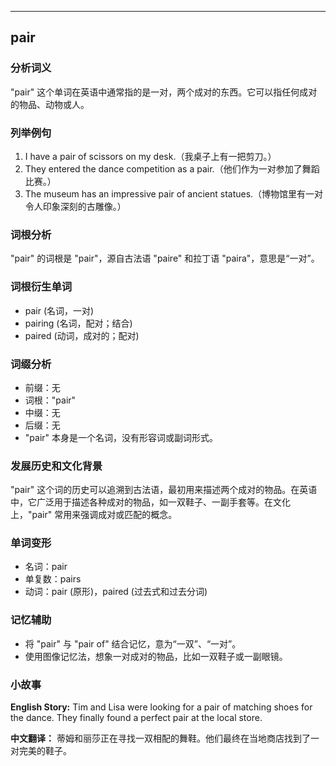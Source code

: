 
---------------
## pair
### 分析词义
"pair" 这个单词在英语中通常指的是一对，两个成对的东西。它可以指任何成对的物品、动物或人。

### 列举例句
1. I have a pair of scissors on my desk.（我桌子上有一把剪刀。）
2. They entered the dance competition as a pair.（他们作为一对参加了舞蹈比赛。）
3. The museum has an impressive pair of ancient statues.（博物馆里有一对令人印象深刻的古雕像。）

### 词根分析
"pair" 的词根是 "pair"，源自古法语 "paire" 和拉丁语 "paira"，意思是“一对”。

### 词根衍生单词
- pair (名词，一对)
- pairing (名词，配对；结合)
- paired (动词，成对的；配对)

### 词缀分析
- 前缀：无
- 词根："pair"
- 中缀：无
- 后缀：无
- "pair" 本身是一个名词，没有形容词或副词形式。

### 发展历史和文化背景
"pair" 这个词的历史可以追溯到古法语，最初用来描述两个成对的物品。在英语中，它广泛用于描述各种成对的物品，如一双鞋子、一副手套等。在文化上，"pair" 常用来强调成对或匹配的概念。

### 单词变形
- 名词：pair
- 单复数：pairs
- 动词：pair (原形)，paired (过去式和过去分词)

### 记忆辅助
- 将 "pair" 与 "pair of" 结合记忆，意为“一双”、“一对”。
- 使用图像记忆法，想象一对成对的物品，比如一双鞋子或一副眼镜。

### 小故事
**English Story:**
Tim and Lisa were looking for a pair of matching shoes for the dance. They finally found a perfect pair at the local store.

**中文翻译：**
蒂姆和丽莎正在寻找一双相配的舞鞋。他们最终在当地商店找到了一对完美的鞋子。

